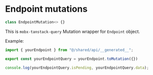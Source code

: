 # Endpoint mutations     

```ts
class EndpointMutation<> {}
```

This is `mobx-tanstack-query` Mutation wrapper for `Endpoint` object.  

Example:  
```ts
import { yourEndpoint } from "@/shared/api/__generated__";

export const yourEndpointQuery = yourEndpoint.toMutation({})

console.log(yourEndpointQuery.isPending, yourEndpointQuery.data);
``` 
